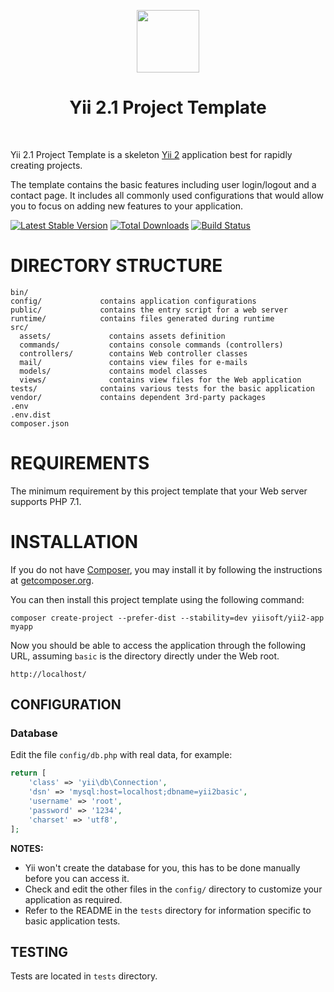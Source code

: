 <p align="center">
    <a href="https://github.com/yiisoft" target="_blank">
        <img src="https://avatars0.githubusercontent.com/u/993323" height="100px">
    </a>
    <h1 align="center">Yii 2.1 Project Template</h1>
    <br>
</p>

Yii 2.1 Project Template is a skeleton [Yii 2](http://www.yiiframework.com/) application best for
rapidly creating projects.

The template contains the basic features including user login/logout and a contact page.
It includes all commonly used configurations that would allow you to focus on adding new
features to your application.

[![Latest Stable Version](https://img.shields.io/packagist/v/yiisoft/yii2-app.svg)](https://packagist.org/packages/yiisoft/yii2-app)
[![Total Downloads](https://img.shields.io/packagist/dt/yiisoft/yii2-app.svg)](https://packagist.org/packages/yiisoft/yii2-app)
[![Build Status](https://travis-ci.org/yiisoft/yii2-app.svg?branch=master)](https://travis-ci.org/yiisoft/yii2-app)

# DIRECTORY STRUCTURE

```
bin/
config/             contains application configurations
public/             contains the entry script for a web server
runtime/            contains files generated during runtime
src/
  assets/             contains assets definition
  commands/           contains console commands (controllers)
  controllers/        contains Web controller classes
  mail/               contains view files for e-mails
  models/             contains model classes
  views/              contains view files for the Web application
tests/              contains various tests for the basic application
vendor/             contains dependent 3rd-party packages
.env
.env.dist
composer.json
```

# REQUIREMENTS
 

The minimum requirement by this project template that your Web server supports PHP 7.1.


# INSTALLATION

If you do not have [Composer](http://getcomposer.org/), you may install it by following the instructions
at [getcomposer.org](http://getcomposer.org/doc/00-intro.md#installation-nix).

You can then install this project template using the following command:

~~~
composer create-project --prefer-dist --stability=dev yiisoft/yii2-app myapp
~~~

Now you should be able to access the application through the following URL, assuming `basic` is the directory
directly under the Web root.

~~~
http://localhost/
~~~

CONFIGURATION
-------------

### Database

Edit the file `config/db.php` with real data, for example:

```php
return [
    'class' => 'yii\db\Connection',
    'dsn' => 'mysql:host=localhost;dbname=yii2basic',
    'username' => 'root',
    'password' => '1234',
    'charset' => 'utf8',
];
```

**NOTES:**
- Yii won't create the database for you, this has to be done manually before you can access it.
- Check and edit the other files in the `config/` directory to customize your application as required.
- Refer to the README in the `tests` directory for information specific to basic application tests.


TESTING
-------

Tests are located in `tests` directory.